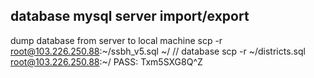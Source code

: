 ## database mysql server import/export
dump database from server to local machine
scp -r root@103.226.250.88:~/ssbh_v5.sql ~/
// database
scp -r ~/districts.sql root@103.226.250.88:~/
PASS: Txm5SXG8Q^Z


